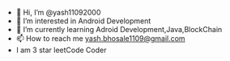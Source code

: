- 👋 Hi, I’m @yash11092000
- 👀 I’m interested in Android Development
- 🌱 I’m currently learning Adroid Development,Java,BlockChain
- 📫 How to reach me yash.bhosale1109@gmail.com
- I am 3 star leetCode Coder 

<!---
yash11092000/yash11092000 is a ✨ special ✨ repository because its `README.md` (this file) appears on your GitHub profile.
You can click the Preview link to take a look at your changes.
--->
